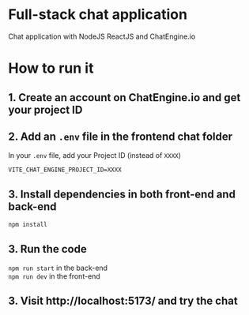 # Full-stack chat application

Chat application with NodeJS ReactJS and ChatEngine.io


<h1> How to run it 

## 1. Create an account on ChatEngine.io and get your project ID
  
## 2. Add an `.env` file in the frontend chat folder
In your `.env` file, add your Project ID (instead of `XXXX`)
```
VITE_CHAT_ENGINE_PROJECT_ID=XXXX
```

## 3. Install dependencies in both front-end and back-end
```
npm install
```

## 3. Run the code
`npm run start` in the back-end 
  <br>
`npm run dev` in the front-end 

## 3. Visit http://localhost:5173/ and try the chat
  
  

  <h1>

